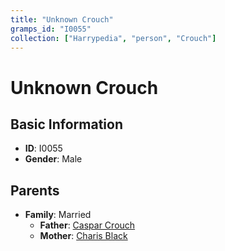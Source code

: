 ```yaml
---
title: "Unknown Crouch"
gramps_id: "I0055"
collection: ["Harrypedia", "person", "Crouch"]
---
```


# Unknown Crouch

## Basic Information

- **ID**: I0055
- **Gender**: Male

## Parents

- **Family**: Married
  - **Father**: [Caspar Crouch](//Crouch/Caspar/)
  - **Mother**: [Charis Black](//Black/Charis/)

